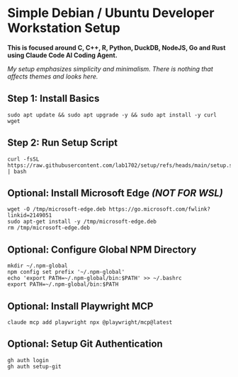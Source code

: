 # Simple Debian / Ubuntu Developer Workstation Setup

**This is focused around C, C++, R, Python, DuckDB, NodeJS, Go and Rust using Claude Code AI Coding Agent.**

*My setup emphasizes simplicity and minimalism. There is nothing that affects themes and looks here.*

## Step 1: Install Basics

    sudo apt update && sudo apt upgrade -y && sudo apt install -y curl wget

## Step 2: Run Setup Script

    curl -fsSL https://raw.githubusercontent.com/lab1702/setup/refs/heads/main/setup.sh | bash

## Optional: Install Microsoft Edge ***(NOT FOR WSL)***

    wget -O /tmp/microsoft-edge.deb https://go.microsoft.com/fwlink?linkid=2149051
    sudo apt-get install -y /tmp/microsoft-edge.deb
    rm /tmp/microsoft-edge.deb

## Optional: Configure Global NPM Directory

    mkdir ~/.npm-global
    npm config set prefix '~/.npm-global'
    echo 'export PATH=~/.npm-global/bin:$PATH' >> ~/.bashrc
    export PATH=~/.npm-global/bin:$PATH

## Optional: Install Playwright MCP

    claude mcp add playwright npx @playwright/mcp@latest

## Optional: Setup Git Authentication

    gh auth login
    gh auth setup-git
